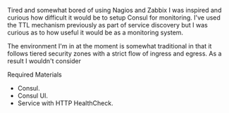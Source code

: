 Tired and somewhat bored of using Nagios and Zabbix I was inspired and curious how difficult it would be to setup Consul for monitoring. I've used the TTL mechanism previously as part of service discovery but I was curious as to how useful it would be as a monitoring system.

The environment I'm in at the moment is somewhat traditional in that it follows tiered security zones with a strict flow of ingress and egress. As a result I wouldn't consider

Required Materials

- Consul.
- Consul UI.
- Service with HTTP HealthCheck.


